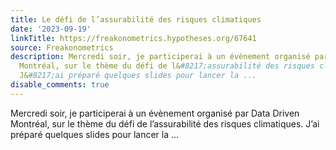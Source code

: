 ```yaml
---
title: Le défi de l’assurabilité des risques climatiques
date: '2023-09-19'
linkTitle: https://freakonometrics.hypotheses.org/67641
source: Freakonometrics
description: Mercredi soir, je participerai à un évènement organisé par Data Driven
  Montréal, sur le thème du défi de l&#8217;assurabilité des risques climatiques.
  J&#8217;ai préparé quelques slides pour lancer la ...
disable_comments: true
---
```

Mercredi soir, je participerai à un évènement organisé par Data Driven Montréal, sur le thème du défi de l&#8217;assurabilité des risques climatiques. J&#8217;ai préparé quelques slides pour lancer la ...